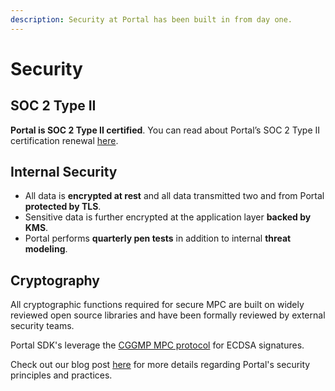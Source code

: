 ```yaml
---
description: Security at Portal has been built in from day one.
---
```


# Security

## SOC 2 Type II

**Portal is SOC 2 Type II certified**. You can read about Portal’s SOC 2 Type II certification renewal [here](https://www.portalhq.io/post/portals-soc-2-type-2-certification-renewed).

## Internal Security

* All data is **encrypted at rest** and all data transmitted two and from Portal **protected by TLS**.
* Sensitive data is further encrypted at the application layer **backed by KMS**.
* Portal performs **quarterly pen tests** in addition to internal **threat modeling**.

## Cryptography

All cryptographic functions required for secure MPC are built on widely reviewed open source libraries and have been formally reviewed by external security teams.

Portal SDK's leverage the [CGGMP MPC protocol](https://eprint.iacr.org/2021/060.pdf) for ECDSA signatures.

Check out our blog post [here](https://www.portalhq.io/post/portal-security-principles-and-practices) for more details regarding Portal's security principles and practices.
